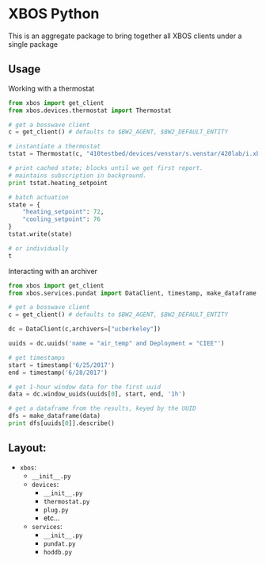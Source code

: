 # XBOS Python 

This is an aggregate package to bring together all XBOS clients under a single package


## Usage

Working with a thermostat
```python
from xbos import get_client
from xbos.devices.thermostat import Thermostat

# get a bosswave client
c = get_client() # defaults to $BW2_AGENT, $BW2_DEFAULT_ENTITY

# instantiate a thermostat
tstat = Thermostat(c, "410testbed/devices/venstar/s.venstar/420lab/i.xbos.thermostat")

# print cached state; blocks until we get first report.
# maintains subscription in background.
print tstat.heating_setpoint

# batch actuation
state = {
    "heating_setpoint": 72,
    "cooling_setpoint": 76
}
tstat.write(state)

# or individually
t
```

Interacting with an archiver

```python
from xbos import get_client
from xbos.services.pundat import DataClient, timestamp, make_dataframe

# get a bosswave client
c = get_client() # defaults to $BW2_AGENT, $BW2_DEFAULT_ENTITY

dc = DataClient(c,archivers=["ucberkeley"])

uuids = dc.uuids('name = "air_temp" and Deployment = "CIEE"')

# get timestamps
start = timestamp('6/25/2017')
end = timestamp('6/28/2017')

# get 1-hour window data for the first uuid
data = dc.window_uuids(uuids[0], start, end, '1h')

# get a dataframe from the results, keyed by the UUID
dfs = make_dataframe(data)
print dfs[uuids[0]].describe()
```

## Layout:
- `xbos`:
    - `__init__.py`
    - `devices`:
        - `__init__.py`
        - `thermostat.py`
        - `plug.py`
        - etc...
    - `services`:
        - `__init__.py`
        - `pundat.py`
        - `hoddb.py`
